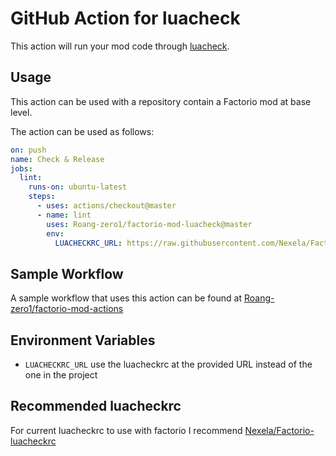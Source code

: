 # GitHub Action for luacheck

This action will run your mod code through [luacheck](https://github.com/mpeterv/luacheck).

## Usage

This action can be used with a repository contain a Factorio mod at base level.

The action can be used as follows:

```yaml
on: push
name: Check & Release
jobs:
  lint:
    runs-on: ubuntu-latest
    steps:
      - uses: actions/checkout@master
      - name: lint
        uses: Roang-zero1/factorio-mod-luacheck@master
        env:
          LUACHECKRC_URL: https://raw.githubusercontent.com/Nexela/Factorio-luacheckrc/0.17/.luacheckrc
```

## Sample Workflow

A sample workflow that uses this action can be found at [Roang-zero1/factorio-mod-actions](https://github.com/Roang-zero1/factorio-mod-actions/blob/master/sample/push-check-release.yml)

## Environment Variables

- `LUACHECKRC_URL` use the luacheckrc at the provided URL instead of the one in the project

## Recommended luacheckrc

For current luacheckrc to use with factorio I recommend [Nexela/Factorio-luacheckrc](https://github.com/Nexela/Factorio-luacheckrc)
